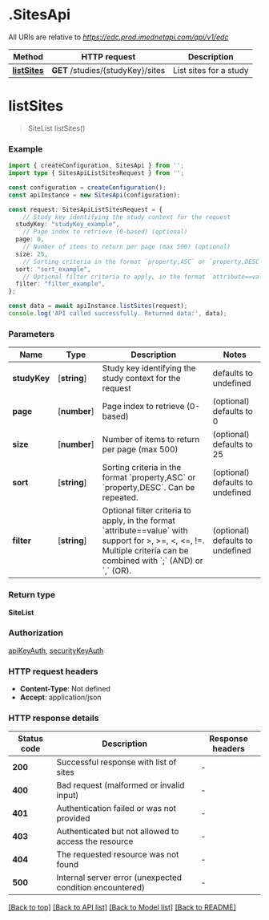 # .SitesApi

All URIs are relative to *https://edc.prod.imednetapi.com/api/v1/edc*

Method | HTTP request | Description
------------- | ------------- | -------------
[**listSites**](SitesApi.md#listSites) | **GET** /studies/{studyKey}/sites | List sites for a study


# **listSites**
> SiteList listSites()


### Example


```typescript
import { createConfiguration, SitesApi } from '';
import type { SitesApiListSitesRequest } from '';

const configuration = createConfiguration();
const apiInstance = new SitesApi(configuration);

const request: SitesApiListSitesRequest = {
    // Study key identifying the study context for the request
  studyKey: "studyKey_example",
    // Page index to retrieve (0-based) (optional)
  page: 0,
    // Number of items to return per page (max 500) (optional)
  size: 25,
    // Sorting criteria in the format `property,ASC` or `property,DESC`. Can be repeated. (optional)
  sort: "sort_example",
    // Optional filter criteria to apply, in the format `attribute==value` with support for >, >=, <, <=, !=. Multiple criteria can be combined with `;` (AND) or `,` (OR). (optional)
  filter: "filter_example",
};

const data = await apiInstance.listSites(request);
console.log('API called successfully. Returned data:', data);
```


### Parameters

Name | Type | Description  | Notes
------------- | ------------- | ------------- | -------------
 **studyKey** | [**string**] | Study key identifying the study context for the request | defaults to undefined
 **page** | [**number**] | Page index to retrieve (0-based) | (optional) defaults to 0
 **size** | [**number**] | Number of items to return per page (max 500) | (optional) defaults to 25
 **sort** | [**string**] | Sorting criteria in the format &#x60;property,ASC&#x60; or &#x60;property,DESC&#x60;. Can be repeated. | (optional) defaults to undefined
 **filter** | [**string**] | Optional filter criteria to apply, in the format &#x60;attribute&#x3D;&#x3D;value&#x60; with support for &gt;, &gt;&#x3D;, &lt;, &lt;&#x3D;, !&#x3D;. Multiple criteria can be combined with &#x60;;&#x60; (AND) or &#x60;,&#x60; (OR). | (optional) defaults to undefined


### Return type

**SiteList**

### Authorization

[apiKeyAuth](README.md#apiKeyAuth), [securityKeyAuth](README.md#securityKeyAuth)

### HTTP request headers

 - **Content-Type**: Not defined
 - **Accept**: application/json


### HTTP response details
| Status code | Description | Response headers |
|-------------|-------------|------------------|
**200** | Successful response with list of sites |  -  |
**400** | Bad request (malformed or invalid input) |  -  |
**401** | Authentication failed or was not provided |  -  |
**403** | Authenticated but not allowed to access the resource |  -  |
**404** | The requested resource was not found |  -  |
**500** | Internal server error (unexpected condition encountered) |  -  |

[[Back to top]](#) [[Back to API list]](README.md#documentation-for-api-endpoints) [[Back to Model list]](README.md#documentation-for-models) [[Back to README]](README.md)


